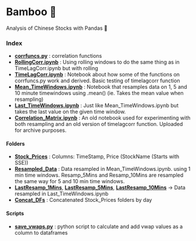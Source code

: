 # Bamboo 🎍

Analysis of Chinese Stocks with Pandas 🐼

### Index 

* **[corrfuncs.py](corrfuncs.py)** : correlation functions 
* **[RollingCorr.ipynb](RollingCorr.ipynb)** : Using rolling windows to do the same thing as in TimeLagCorr.ipynb but with rolling 
* **[TimeLagCorr.ipynb](TimeLagCorr.ipynb)** : Notebook about how some of the functions on corrfuncs.py work and derived. Basic testing of timelagcorr function
* **[Mean_TimeWindows.ipynb](Mean_TimeWindows.ipynb)** : Notebook that resamples data on 1, 5 and 10 minute timewindows using .mean() (ie. Takes the mean value when resampling)
* **[Last_TimeWindows.ipynb](Last_TimeWindows.ipynb)** : Just like Mean_TimeWindows.ipynb but takes the last value on the given time window. 
* **[Correlation_Matrix.ipynb](Correlation_Matrix.ipynb)** : An old notebook used for experimenting with both resampling and an old version of timelagcorr function. Uploaded for archive purposes.

#### Folders

* **[Stock_Prices](Stock_Prices)** : Columns: TimeStamp, Price (StockName (Starts with SSE))
* **[Resampled_Data](Resampled_Data)** : Data resampled in Mean_TimeWindows.ipynb. using 1 min time windows. Resamp_5Mins and Resamp_10Mins are resampled the same way for 5 and 10 min time windows. 
* **[LastResamp_1Mins](LastResamp_1Mins)**, **[LastResamp_5Mins](LastResamp_5Mins)**, **[LastResamp_10Mins](LastResamp_10Mins)** -> Data resampled in Last_TimeWindows.ipynb 
* **[Concat_DFs](Concat_DFs)** : Concatenated Stock_Prices folders by day

#### Scripts

* **[save_vwaps.py](save_vwaps.py)** : python script to calculate and add vwap values as a column to dataframes
